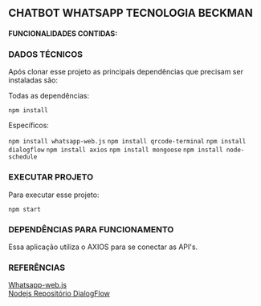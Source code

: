 ## CHATBOT WHATSAPP TECNOLOGIA BECKMAN

#### FUNCIONALIDADES CONTIDAS:

### DADOS TÉCNICOS
<p>Após clonar esse projeto as principais dependências que precisam ser instaladas são: </p>

<p>Todas as dependências: </p>  

``` npm install ```

<p>Específicos: </p>

``` npm install whatsapp-web.js ```
``` npm install qrcode-terminal ```
``` npm install dialogflow ```
``` npm install axios ```
``` npm install mongoose ```
``` npm install node-schedule ```

### EXECUTAR PROJETO
<p>Para executar esse projeto: </p> 

``` npm start ```

### DEPENDÊNCIAS PARA FUNCIONAMENTO
<p>    
    Essa aplicação utiliza o AXIOS para se conectar as API's.
</p>

### REFERÊNCIAS
<a href="https://waguide.pedroslopez.me/">Whatsapp-web.js</a> 
</br>
<a href="https://github.com/googleapis/nodejs-dialogflow">Nodejs Repositório DialogFlow</a>
